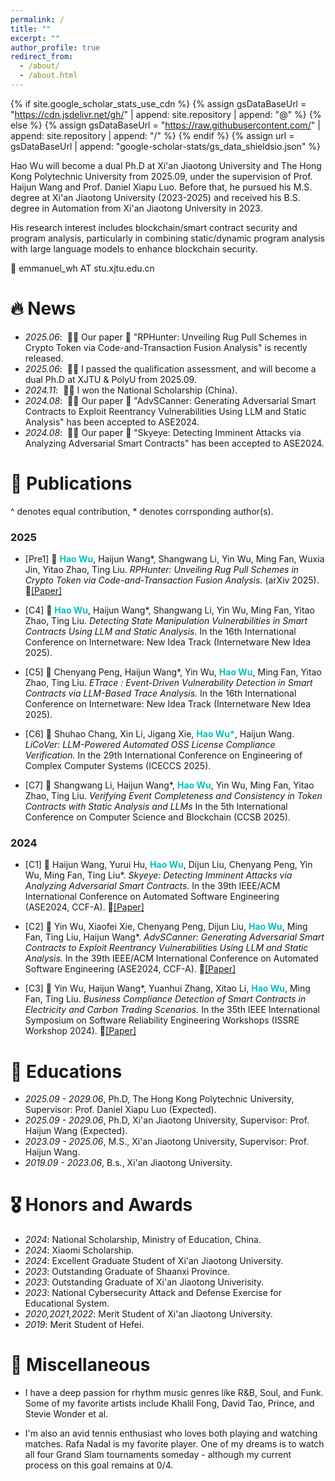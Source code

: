 ```yaml
---
permalink: /
title: ""
excerpt: ""
author_profile: true
redirect_from: 
  - /about/
  - /about.html
---
```


{% if site.google_scholar_stats_use_cdn %}
{% assign gsDataBaseUrl = "https://cdn.jsdelivr.net/gh/" | append: site.repository | append: "@" %}
{% else %}
{% assign gsDataBaseUrl = "https://raw.githubusercontent.com/" | append: site.repository | append: "/" %}
{% endif %}
{% assign url = gsDataBaseUrl | append: "google-scholar-stats/gs_data_shieldsio.json" %}

<span class='anchor' id='about-me'></span>

Hao Wu will become a dual Ph.D at Xi'an Jiaotong University and The Hong Kong Polytechnic University from 2025.09, under the supervision of Prof. Haijun Wang and Prof. Daniel Xiapu Luo. Before that, he pursued his M.S. degree at Xi'an Jiaotong University (2023-2025) and received his B.S. degree in Automation from Xi'an Jiaotong University in 2023.

His research interest includes blockchain/smart contract security and program analysis, particularly in combining static/dynamic program analysis with large language models to enhance blockchain security.

💬 emmanuel_wh AT stu.xjtu.edu.cn

<!-- I have published more than 100 papers at the top international AI conferences with total <a href='https://scholar.google.com/citations?user=DhtAFkwAAAAJ'>google scholar citations <strong><span id='total_cit'>260000+</span></strong></a> (You can also use google scholar badge <a href='https://scholar.google.com/citations?user=DhtAFkwAAAAJ'><img src="https://img.shields.io/endpoint?url={{ url | url_encode }}&logo=Google%20Scholar&labelColor=f6f6f6&color=9cf&style=flat&label=citations"></a>). -->


# 🔥 News
- *2025.06*: &nbsp;🚀🚀 Our paper 📑 "RPHunter: Unveiling Rug Pull Schemes in Crypto Token via Code-and-Transaction Fusion Analysis" is recently released.
- *2025.06*: &nbsp;🎉🎉 I passed the qualification assessment, and will become a dual Ph.D at XJTU & PolyU from 2025.09.
- *2024.11*: &nbsp;🎉🎉 I won the National Scholarship (China).
- *2024.08*: &nbsp;🎉🎉 Our paper 📑 "AdvSCanner: Generating Adversarial Smart Contracts to Exploit Reentrancy Vulnerabilities Using LLM and Static Analysis" has been accepted to ASE2024.
- *2024.08*: &nbsp;🎉🎉 Our paper 📑 "Skyeye: Detecting Imminent Attacks via Analyzing Adversarial Smart Contracts" has been accepted to ASE2024.

# 📝 Publications 

^ denotes equal contribution, * denotes corrsponding author(s).
<!-- 📚 journel paper
📝 preprint paper -->

### 2025

- [Pre1] 📝 <strong style="color:#06C0B9">Hao Wu</strong>, Haijun Wang*, Shangwang Li, Yin Wu, Ming Fan, Wuxia Jin, Yitao Zhao, Ting Liu. *RPHunter: Unveiling Rug Pull Schemes in Crypto Token via Code-and-Transaction Fusion Analysis.* (arXiv 2025). 🔗[[Paper]](https://arxiv.org/abs/2506.18398)

- [C4] 📄 <strong style="color:#06C0B9">Hao Wu</strong>, Haijun Wang*, Shangwang Li, Yin Wu, Ming Fan, Yitao Zhao, Ting Liu. *Detecting State Manipulation Vulnerabilities in Smart Contracts Using LLM and Static Analysis.* In the 16th International Conference on Internetware: New Idea Track (Internetware New Idea 2025).

- [C5] 📄 Chenyang Peng, Haijun Wang*, Yin Wu, <strong style="color:#06C0B9">Hao Wu</strong>, Ming Fan, Yitao Zhao, Ting Liu. *ETrace : Event-Driven Vulnerability Detection in Smart Contracts via LLM-Based Trace Analysis.* In the 16th International Conference on Internetware: New Idea Track (Internetware New Idea 2025).

- [C6] 📄 Shuhao Chang, Xin Li, Jigang Xie, <strong style="color:#06C0B9">Hao Wu*</strong>, Haijun Wang. *LiCoVer: LLM-Powered Automated OSS License Compliance Verification.* In the 29th International Conference on Engineering of Complex Computer Systems (ICECCS 2025).

- [C7] 📄 Shangwang Li, Haijun Wang*, <strong style="color:#06C0B9">Hao Wu</strong>, Yin Wu, Ming Fan, Yitao Zhao, Ting Liu. *Verifying Event Completeness and Consistency in Token Contracts with Static Analysis and LLMs* In the 5th International Conference on Computer Science and Blockchain (CCSB 2025).


### 2024

- [C1] 📄 Haijun Wang, Yurui Hu, <strong style="color:#06C0B9">Hao Wu</strong>, Dijun Liu, Chenyang Peng, Yin Wu, Ming Fan, Ting Liu*. *Skyeye: Detecting Imminent Attacks via Analyzing Adversarial Smart Contracts.* In the 39th IEEE/ACM International Conference on Automated Software Engineering (ASE2024, CCF-A). 🔗[[Paper]](https://dl.acm.org/doi/10.1145/3691620.3695526)

- [C2] 📄 Yin Wu, Xiaofei Xie, Chenyang Peng, Dijun Liu, <strong style="color:#06C0B9">Hao Wu</strong>, Ming Fan, Ting Liu, Haijun Wang*. *AdvSCanner: Generating Adversarial Smart Contracts to Exploit Reentrancy Vulnerabilities Using LLM and Static Analysis.* In the 39th IEEE/ACM International Conference on Automated Software Engineering (ASE2024, CCF-A). 🔗[[Paper]](https://dl.acm.org/doi/10.1145/3691620.3695482)

- [C3] 📄 Yin Wu, Haijun Wang*, Yuanhui Zhang, Xitao Li, <strong style="color:#06C0B9">Hao Wu</strong>, Ming Fan, Ting Liu. *Business Compliance Detection of Smart Contracts in Electricity and Carbon Trading Scenarios.* In the 35th IEEE International Symposium on Software Reliability Engineering Workshops (ISSRE Workshop 2024). 🔗[[Paper]](https://ieeexplore.ieee.org/document/10771465)




<!-- <div class='paper-box'><div class='paper-box-image'><div><div class="badge">CVPR 2016</div><img src='images/500x300.png' alt="sym" width="100%"></div></div>
<div class='paper-box-text' markdown="1">

[Deep Residual Learning for Image Recognition](https://openaccess.thecvf.com/content_cvpr_2016/papers/He_Deep_Residual_Learning_CVPR_2016_paper.pdf)

**Kaiming He**, Xiangyu Zhang, Shaoqing Ren, Jian Sun

[**Project**](https://scholar.google.com/citations?view_op=view_citation&hl=zh-CN&user=DhtAFkwAAAAJ&citation_for_view=DhtAFkwAAAAJ:ALROH1vI_8AC) <strong><span class='show_paper_citations' data='DhtAFkwAAAAJ:ALROH1vI_8AC'></span></strong>
- Lorem ipsum dolor sit amet, consectetur adipiscing elit. Vivamus ornare aliquet ipsum, ac tempus justo dapibus sit amet. 
</div>
</div> -->

<!-- - [Lorem ipsum dolor sit amet, consectetur adipiscing elit. Vivamus ornare aliquet ipsum, ac tempus justo dapibus sit amet](https://github.com), A, B, C, **CVPR 2020** -->


# 📖 Educations
- *2025.09 - 2029.06*, Ph.D, The Hong Kong Polytechnic University, Supervisor: Prof. Daniel Xiapu Luo (Expected).
- *2025.09 - 2029.06*, Ph.D, Xi'an Jiaotong University, Supervisor: Prof. Haijun Wang (Expected).
- *2023.09 - 2025.06*, M.S., Xi'an Jiaotong University, Supervisor: Prof. Haijun Wang.
- *2019.09 - 2023.06*, B.s., Xi'an Jiaotong University. 

# 🎖 Honors and Awards

- *2024*: National Scholarship, Ministry of Education, China.
- *2024*: Xiaomi Scholarship.
- *2024*: Excellent Graduate Student of Xi'an Jiaotong University.
- *2023*: Outstanding Graduate of Shaanxi Province.
- *2023*: Outstanding Graduate of Xi'an Jiaotong Univerisity.
- *2023*: National Cybersecurity Attack and Defense Exercise for Educational System.
- *2020,2021,2022*: Merit Student of Xi'an Jiaotong University.
- *2019*: Merit Student of Hefei.
<!-- - *2021.10* Lorem ipsum dolor sit amet, consectetur adipiscing elit. Vivamus ornare aliquet ipsum, ac tempus justo dapibus sit amet.  -->
<!-- - *2021.09* Lorem ipsum dolor sit amet, consectetur adipiscing elit. Vivamus ornare aliquet ipsum, ac tempus justo dapibus sit amet.  -->

<!-- # 💬 Invited Talks
- *2021.06*, Lorem ipsum dolor sit amet, consectetur adipiscing elit. Vivamus ornare aliquet ipsum, ac tempus justo dapibus sit amet. 
- *2021.03*, Lorem ipsum dolor sit amet, consectetur adipiscing elit. Vivamus ornare aliquet ipsum, ac tempus justo dapibus sit amet.  \| [\[video\]](https://github.com/) -->

<!-- # 💻 Internships
- *2019.05 - 2020.02*, [Lorem](https://github.com/), China. -->

# 🐯 Miscellaneous

- I have a deep passion for rhythm music genres like R&B, Soul, and Funk. Some of my favorite artists include Khalil Fong, David Tao, Prince, and Stevie Wonder et al.

- I'm also an avid tennis enthusiast who loves both playing and watching matches. Rafa Nadal is my favorite player. One of my dreams is to watch all four Grand Slam tournaments someday - although my current process on this goal remains at 0/4. 